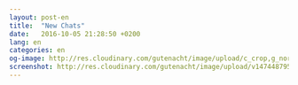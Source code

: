 ```yaml
---
layout: post-en
title:  "New Chats"
date:   2016-10-05 21:28:50 +0200
lang: en
categories: en
og-image: http://res.cloudinary.com/gutenacht/image/upload/c_crop,g_north,h_335,q_100,w_640,x_0,y_0/v1474487956/en/screenshots/0.jpg8
screenshot: http://res.cloudinary.com/gutenacht/image/upload/v1474487956/en/screenshots/08.jpg
---
```


